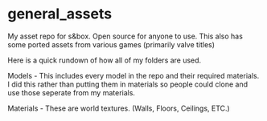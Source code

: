 # general_assets
My asset repo for s&amp;box. Open source for anyone to use. This also has some ported assets from various games (primarily valve titles)

Here is a quick rundown of how all of my folders are used.

Models - This includes every model in the repo and their required materials. 
I did this rather than putting them in materials so people could clone and use those seperate from my materials.

Materials - These are world textures. (Walls, Floors, Ceilings, ETC.)
